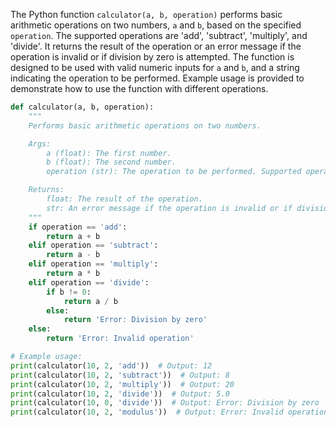  The Python function `calculator(a, b, operation)` performs basic arithmetic operations on two numbers, `a` and `b`, based on the specified `operation`. The supported operations are 'add', 'subtract', 'multiply', and 'divide'. It returns the result of the operation or an error message if the operation is invalid or if division by zero is attempted. The function is designed to be used with valid numeric inputs for `a` and `b`, and a string indicating the operation to be performed. Example usage is provided to demonstrate how to use the function with different operations. 

```python
def calculator(a, b, operation):
    """
    Performs basic arithmetic operations on two numbers.

    Args:
        a (float): The first number.
        b (float): The second number.
        operation (str): The operation to be performed. Supported operations are 'add', 'subtract', 'multiply', and 'divide'.

    Returns:
        float: The result of the operation.
        str: An error message if the operation is invalid or if division by zero is attempted.
    """
    if operation == 'add':
        return a + b
    elif operation == 'subtract':
        return a - b
    elif operation == 'multiply':
        return a * b
    elif operation == 'divide':
        if b != 0:
            return a / b
        else:
            return 'Error: Division by zero'
    else:
        return 'Error: Invalid operation'

# Example usage:
print(calculator(10, 2, 'add'))  # Output: 12
print(calculator(10, 2, 'subtract'))  # Output: 8
print(calculator(10, 2, 'multiply'))  # Output: 20
print(calculator(10, 2, 'divide'))  # Output: 5.0
print(calculator(10, 0, 'divide'))  # Output: Error: Division by zero
print(calculator(10, 2, 'modulus'))  # Output: Error: Invalid operation
``` 